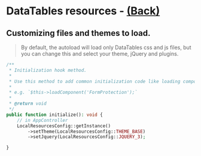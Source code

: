 # DataTables resources - [(Back)](README.md)

## Customizing files and themes to load.

> By default, the autoload will load only DataTables css and js files, but you can change this and select your theme, jQuery and plugins.

```php
/**
 * Initialization hook method.
 *
 * Use this method to add common initialization code like loading components.
 *
 * e.g. `$this->loadComponent('FormProtection');`
 *
 * @return void
 */
public function initialize(): void {
    // in AppController
    LocalResourcesConfig::getInstance()
        ->setTheme(LocalResourcesConfig::THEME_BASE)
        ->setJquery(LocalResourcesConfig::JQUERY_3);

}
```  


